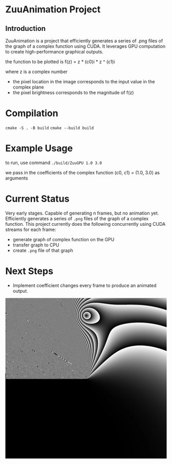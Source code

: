 # ZuuAnimation Project

## Introduction
ZuuAnimation is a project that efficiently generates a series of .png files of the graph of a complex function using CUDA. It leverages GPU computation to create high-performance graphical outputs.

the function to be plotted is f(z) = z * (c0)i * z ^ (c1)i

where z is a complex number

- the pixel location in the image corresponds to the input value in the complex plane
- the pixel brightness corresponds to the magnitude of f(z)

# Compilation
`cmake -S . -B build`
`cmake --build build`

# Example Usage

to run, use command `./build/ZuuGPU 1.0 3.0`

we pass in the coefficients of the complex function (c0, c1) = (1.0, 3.0) as arguments

# Current Status
Very early stages. Capable of generating n frames, but no animation yet.
Efficiently generates a series of `.png` files of the graph of a complex function.
This project currently does the following concurrently using CUDA streams for each frame:
- generate graph of complex function on the GPU
- transfer graph to CPU
- create `.png` file of that graph

# Next Steps
- Implement coefficient changes every frame to produce an animated output.

![Alt Text](https://github.com/gametekker/zuuAnimation/blob/simplify/out.png)


